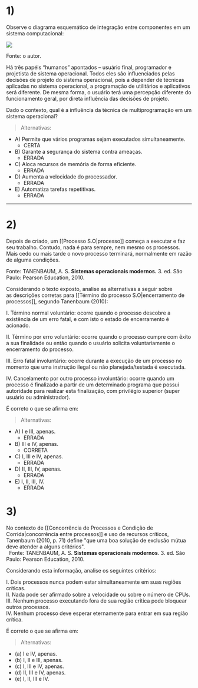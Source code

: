 # 1)
Observe o diagrama esquemático de integração entre componentes em um sistema computacional:

![](https://sistemasead.unicesumar.edu.br/flex/amfphp/services/Portal/ImagemQuestionario2/QUE_222310_557840_1.png)

Fonte: o autor.
  
Há três papéis “humanos” apontados – usuário final, programador e projetista de sistema operacional. Todos eles são influenciados pelas decisões de projeto do sistema operacional, pois a depender de técnicas aplicadas no sistema operacional, a programação de utilitários e aplicativos será diferente. De mesma forma, o usuário terá uma percepção diferente do funcionamento geral, por direta influência das decisões de projeto.

Dado o contexto, qual é a influência da técnica de multiprogramação em um sistema operacional?

> Alternativas:

- A) Permite que vários programas sejam executados simultaneamente.
	- CERTA
- B) Garante a segurança do sistema contra ameaças.
	- ERRADA
- C) Aloca recursos de memória de forma eficiente.
	- ERRADA
- D) Aumenta a velocidade do processador.
	- ERRADA
- E) Automatiza tarefas repetitivas.
	- ERRADA
---
# 2)
Depois de criado, um [[Processo S.O|processo]] começa a executar e faz seu trabalho. Contudo, nada é para sempre, nem mesmo os processos. Mais cedo ou mais tarde o novo processo terminará,
normalmente em razão de alguma condições.  

Fonte: ​TANENBAUM, A. S. **Sistemas operacionais modernos.** 3. ed. São Paulo: Pearson Education, 2010.

Considerando o texto exposto, analise as alternativas a seguir sobre as descrições corretas para [[Término do processo S.O|encerramento de processos]], segundo Tanenbaum (2010): 

I. Término normal voluntário: ocorre quando o processo descobre a existência de um erro fatal, e com isto o estado de encerramento é acionado.  

II. Término por erro voluntário: ocorre quando o processo cumpre com êxito a sua finalidade ou então quando o usuário solicita voluntariamente o encerramento do processo.  

III. Erro fatal involuntário: ocorre durante a execução de um processo no momento que uma instrução ilegal ou não planejada/testada é executada.  

IV. Cancelamento por outro processo involuntário: ocorre quando um processo é finalizado a partir de um determinado programa que possui autoridade para realizar esta finalização, com privilégio superior (super usuário ou administrador).  
  
É correto o que se afirma em:

> Alternativas:

- A) I  e III, apenas.
	- ERRADA
- B) III e IV, apenas.
	- CORRETA
- C) I, III e IV, apenas.
	- ERRADA
- D) II, III, IV, apenas.
	- ERRADA
- E)  I, II, III, IV.
	- ERRADA
# 3)
No contexto de [[Concorrência de Processos e Condição de Corrida|concorrência entre processos]] e uso de recursos críticos, Tanenbaum (2010, p. 71) define "que uma boa solução de exclusão mútua deve atender a alguns critérios".  
 
​Fonte: TANENBAUM, A. S. **Sistemas operacionais modernos**. 3. ed. São Paulo: Pearson Education, 2010.

Considerando esta informação, analise os seguintes critérios:  
  
I. Dois processos nunca podem estar simultaneamente em suas regiões críticas.  
II. Nada pode ser afirmado sobre a velocidade ou sobre o número de CPUs.  
III. Nenhum processo executando fora de sua região crítica pode bloquear outros processos.  
IV. Nenhum processo deve esperar eternamente para entrar em sua região crítica.  
  
É correto o que se afirma em:

> Alternativas:

- (a) I e IV, apenas.
- (b) I, II e III, apenas.
- (c) I, III e IV, apenas.
- (d) II, III e IV, apenas.
- (e) I, II, III e IV.